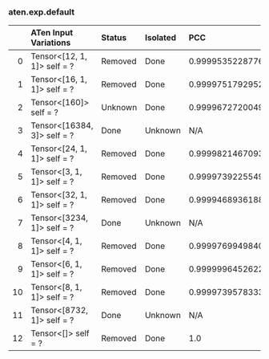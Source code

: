 ### aten.exp.default
|    | ATen Input Variations       | Status   | Isolated   | PCC                | Host   |
|---:|:----------------------------|:---------|:-----------|:-------------------|:-------|
|  0 | Tensor<[12, 1, 1]> self = ? | Removed  | Done       | 0.9999535228776781 | 0      |
|  1 | Tensor<[16, 1, 1]> self = ? | Removed  | Done       | 0.9999751792952505 | 0      |
|  2 | Tensor<[160]> self = ?      | Unknown  | Done       | 0.9999672720049585 | 0      |
|  3 | Tensor<[16384, 3]> self = ? | Done     | Unknown    | N/A                | N/A    |
|  4 | Tensor<[24, 1, 1]> self = ? | Removed  | Done       | 0.9999821467093707 | 0      |
|  5 | Tensor<[3, 1, 1]> self = ?  | Removed  | Done       | 0.9999739225549701 | 0      |
|  6 | Tensor<[32, 1, 1]> self = ? | Removed  | Done       | 0.9999468936188016 | 0      |
|  7 | Tensor<[3234, 1]> self = ?  | Done     | Unknown    | N/A                | N/A    |
|  8 | Tensor<[4, 1, 1]> self = ?  | Removed  | Done       | 0.9999769949840676 | 0      |
|  9 | Tensor<[6, 1, 1]> self = ?  | Removed  | Done       | 0.9999996452622281 | 0      |
| 10 | Tensor<[8, 1, 1]> self = ?  | Removed  | Done       | 0.9999739578333596 | 0      |
| 11 | Tensor<[8732, 1]> self = ?  | Done     | Unknown    | N/A                | N/A    |
| 12 | Tensor<[]> self = ?         | Removed  | Done       | 1.0                | 0      |

